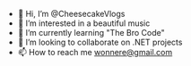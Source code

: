 - 👋 Hi, I’m @CheesecakeVlogs
- 👀 I’m interested in a beautiful music
- 🌱 I’m currently learning "The Bro Code"
- 💞️ I’m looking to collaborate on .NET projects
- 📫 How to reach me wonnere@gmail.com

<!---
CheesecakeVlogs/CheesecakeVlogs is a ✨ special ✨ repository because its `README.md` (this file) appears on your GitHub profile.
You can click the Preview link to take a look at your changes.
--->
